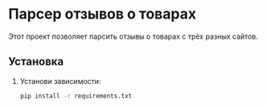 # Парсер отзывов о товарах

Этот проект позволяет парсить отзывы о товарах с трёх разных сайтов.

## Установка
1. Установи зависимости:
   ```bash
   pip install -r requirements.txt